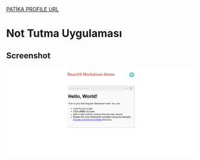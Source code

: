[PATİKA PROFILE URL](https://app.patika.dev/fatihdelice)

# Not Tutma Uygulaması

## Screenshot
![ss](./ss.png)